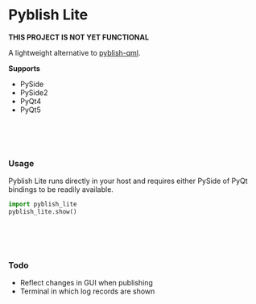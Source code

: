 Pyblish Lite
============

**THIS PROJECT IS NOT YET FUNCTIONAL**

A lightweight alternative to [pyblish-qml](https://github.com/pyblish/pyblish-qml).

**Supports**

- PySide
- PySide2
- PyQt4
- PyQt5

<br>
<br>
<br>

### Usage

Pyblish Lite runs directly in your host and requires either PySide of PyQt bindings to be readily available.

```python
import pyblish_lite
pyblish_lite.show()
```

<br>
<br>
<br>

### Todo

- Reflect changes in GUI when publishing
- Terminal in which log records are shown
